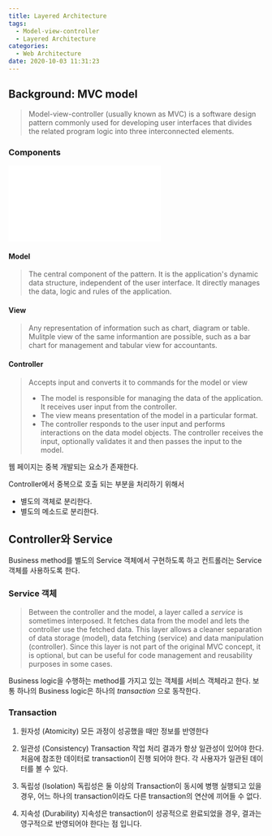 ```yaml
---
title: Layered Architecture
tags:
  - Model-view-controller
  - Layered Architecture
categories:
  - Web Architecture
date: 2020-10-03 11:31:23
---
```



## Background: MVC model

> Model-view-controller (usually known as MVC) is a software design pattern
> commonly used for developing user interfaces that divides the related program logic
> into three interconnected elements.

### Components

![MVC Process](/images/MVC-Process-crop.pdf)

#### Model

> The central component of the pattern. It is the application's dynamic data structure,
> independent of the user interface. It directly manages the data, logic and rules of the application.

#### View

> Any representation of information such as chart, diagram or table.
> Mulitple view of the same informantion are possible,
> such as a bar chart for management and tabular view for accountants.

#### Controller

> Accepts input and converts it to commands for the model or view
>
> - The model is responsible for managing the data of the application. It receives user input from the controller.
> - The view means presentation of the model in a particular format.
> - The controller responds to the user input and performs interactions on the data model objects.
> The controller receives the input, optionally validates it and then passes the input to the model.

웹 페이지는 중복 개발되는 요소가 존재한다.

Controller에서 중복으로 호출 되는 부분을 처리하기 위해서

- 별도의 객체로 분리한다.
- 별도의 메소드로 분리한다.

## Controller와 Service

Business method를 별도의 Service 객체에서 구현하도록 하고 컨트롤러는 Service객체를 사용하도록 한다.

### Service 객체

> Between the controller and the model, a layer called a _service_ is sometimes interposed.
> It fetches data from the model and lets the controller use the fetched data.
> This layer allows a cleaner separation of data storage (model), data fetching (service) and data manipulation (controller).
> Since this layer is not part of the original MVC concept, it is optional,
> but can be useful for code management and reusability purposes in some cases.

Business logic을 수행하는 method를 가지고 있는 객체를 서비스 객체라고 한다.
보통 하나의 Business logic은 하나의 _transaction_ 으로 동작한다.

### Transaction

1. 원자성 (Atomicity)
모든 과정이 성공했을 때만 정보를 반영한다

2. 일관성 (Consistency)
Transaction 작업 처리 결과가 항상 일관성이 있어야 한다. 처음에 참조한 데이터로 transaction이 진행 되어야 한다. 각 사용자가 일관된 데이터를 볼 수 있다.

3. 독립성 (Isolation)
독립성은 둘 이상의 Transaction이 동시에 병행 실행되고 있을 경우, 어느 하나의 transaction이라도 다른 transaction의 연산에 끼어들 수 없다.

4. 지속성 (Durability)
지속성은 transaction이 성공적으로 완료되었을 경우, 결과는 영구적으로 반영되어야 한다는 점 입니다.
